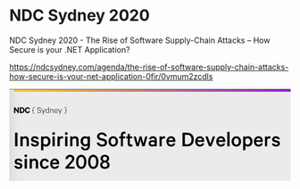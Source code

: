 # NDC Sydney 2020
NDC Sydney 2020 - The Rise of Software Supply-Chain Attacks – How Secure is your .NET Application?

https://ndcsydney.com/agenda/the-rise-of-software-supply-chain-attacks-how-secure-is-your-net-application-0fir/0vmum2zcdls

![NDC Sydney 2020](/NDCSydney2020.png?raw=true "NDC Sydney 2020")
